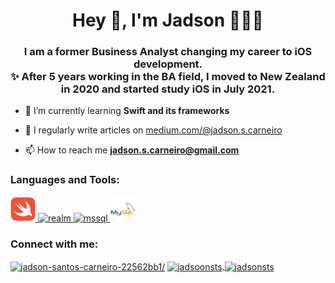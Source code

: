 <h1 align="center">Hey 👋, I'm Jadson 👨🏾‍💻</h1>
<h3 align="center">I am a former Business Analyst changing my career to iOS development. <br>
  ✨ After 5 years working in the BA field, I moved to New Zealand in 2020 and started study iOS in July 2021.</h3>

- 🌱 I’m currently learning **Swift and its frameworks**

- 📝 I regularly write articles on [medium.com/@jadson.s.carneiro](https://medium.com/@jadson.s.carneiro)

- 📫 How to reach me **jadson.s.carneiro@gmail.com**


<h3 align="left">Languages and Tools:</h3>
<p align="left"> 
  <a href="https://developer.apple.com/swift/" target="_blank" rel="noreferrer"> <img src="https://raw.githubusercontent.com/devicons/devicon/master/icons/swift/swift-original.svg" alt="swift" width="40" height="40"/> </a>
  <a href="https://realm.io/" target="_blank" rel="noreferrer"> <img src="https://raw.githubusercontent.com/bestofjs/bestofjs-webui/8665e8c267a0215f3159df28b33c365198101df5/public/logos/realm.svg" alt="realm" width="40" height="40"/> </a>
  <a href="https://www.microsoft.com/en-us/sql-server" target="_blank" rel="noreferrer"> <img src="https://www.svgrepo.com/show/303229/microsoft-sql-server-logo.svg" alt="mssql" width="40" height="40"/> </a> 
  <a href="https://www.mysql.com/" target="_blank" rel="noreferrer"> <img src="https://raw.githubusercontent.com/devicons/devicon/master/icons/mysql/mysql-original-wordmark.svg" alt="mysql" width="40" height="40"/> </a> 
  </p>
  
  <h3 align="left">Connect with me:</h3>
<p align="left">
<a href="https://linkedin.com/in/jadson-santos-carneiro-22562bb1/" target="blank"><img align="center" src="https://raw.githubusercontent.com/rahuldkjain/github-profile-readme-generator/master/src/images/icons/Social/linked-in-alt.svg" alt="jadson-santos-carneiro-22562bb1/" height="30" width="40" /></a>
 <a href="https://twitter.com/jadsoonsts" target="blank"><img align="center" src="https://raw.githubusercontent.com/rahuldkjain/github-profile-readme-generator/master/src/images/icons/Social/twitter.svg" alt="jadsoonsts" height="30" width="40" /> </a>
  <a href="https://instagram.com/jadsonsts" target="blank"><img align="center" src="https://raw.githubusercontent.com/rahuldkjain/github-profile-readme-generator/master/src/images/icons/Social/instagram.svg" alt="jadsonsts" height="30" width="40" /></a>
</p>
 
